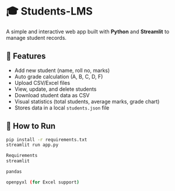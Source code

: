 # 🎓 Students-LMS

A simple and interactive web app built with **Python** and **Streamlit** to manage student records.

## 🔹 Features
- Add new student (name, roll no, marks)
- Auto grade calculation (A, B, C, D, F)
- Upload CSV/Excel files
- View, update, and delete students
- Download student data as CSV
- Visual statistics (total students, average marks, grade chart)
- Stores data in a local `students.json` file

## 🚀 How to Run
```bash
pip install -r requirements.txt
streamlit run app.py

Requirements
streamlit

pandas

openpyxl (for Excel support)
